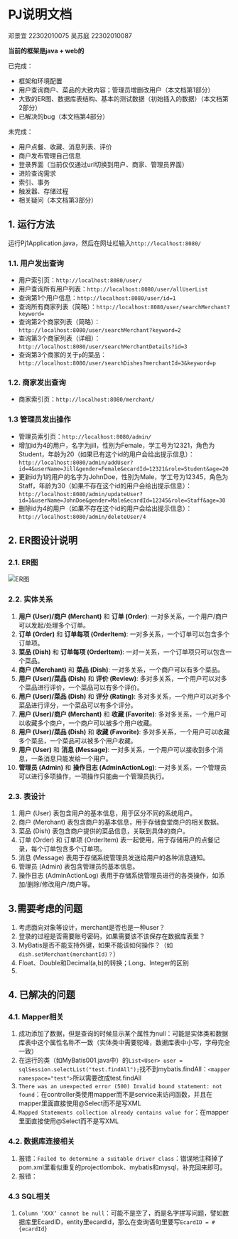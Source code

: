 # PJ说明文档
邓景宜 22302010075
吴苏庭 22302010087

**当前的框架是java + web的**

已完成：
+ 框架和环境配置
+ 用户查询商户、菜品的大致内容；管理员增删改用户（本文档第1部分）
+ 大致的ER图、数据库表结构、基本的测试数据（初始插入的数据）（本文档第2部分）
+ 已解决的bug（本文档第4部分）

未完成：
+ 用户点餐、收藏、消息列表、评价
+ 商户发布管理自己信息
+ 登录界面（当前仅仅通过url切换到用户、商家、管理员界面）
+ 进阶查询需求
+ 索引、事务
+ 触发器、存储过程
+ 相关疑问（本文档第3部分）

## 1. 运行方法
运行Pj1Application.java，然后在网址栏输入`http://localhost:8080/`

### 1.1. 用户发出查询
+ 用户索引页：`http://localhost:8080/user/`
+ 用户查询所有用户列表：`http://localhost:8080/user/allUserList`
+ 查询第1个用户信息：`http://localhost:8080/user/id=1`
+ 查询所有商家列表（简略）：`http://localhost:8080/user/searchMerchant?keyword=`
+ 查询第2个商家列表（简略）：`http://localhost:8080/user/searchMerchant?keyword=2`
+ 查询第3个商家列表（详细）：`http://localhost:8080/user/searchMerchantDetails?id=3`
+ 查询第3个商家的关于`p`的菜品：`http://localhost:8080/user/searchDishes?merchantId=3&keyword=p`

[//]: # (+ 删除第1个用户（如果不存在这个id的用户会给出提示信息）：`http://localhost:8080/user/delete/1";` *后期考虑调整到管理员页面*)

### 1.2. 商家发出查询
+ 商家索引页：`http://localhost:8080/merchant/`

### 1.3 管理员发出操作
+ 管理员索引页：`http://localhost:8080/admin/`
+ 增加id为4的用户，名字为jill，性别为Female，学工号为12321，角色为Student，年龄为20（如果已有这个id的用户会给出提示信息）：`http://localhost:8080/admin/addUser?id=4&userName=Jill&gender=Female&ecardId=12321&role=Student&age=20`
+ 更新id为1的用户的名字为JohnDoe，性别为Male，学工号为12345，角色为Staff，年龄为30（如果不存在这个id的用户会给出提示信息）：`http://localhost:8080/admin/updateUser?id=1&userName=JohnDoe&gender=Male&ecardId=12345&role=Staff&age=30`
+ 删除id为4的用户（如果不存在这个id的用户会给出提示信息）：`http://localhost:8080/admin/deleteUser/4`

## 2. ER图设计说明

### 2.1. ER图
![ER图](../pic/ER图.jpg)

### 2.2. 实体关系
1. **用户 (User)/商户 (Merchant)** 和 **订单 (Order)**: 一对多关系，一个用户/商户可以发起/处理多个订单。
2. **订单 (Order)** 和 **订单每项 (OrderItem)**: 一对多关系，一个订单可以包含多个订单项。
3. **菜品 (Dish)** 和 **订单每项 (OrderItem)**: 一对一关系，一个订单项只可以包含一个菜品。
4. **商户 (Merchant)** 和 **菜品 (Dish)**: 一对多关系，一个商户可以有多个菜品。
5. **用户 (User)/菜品 (Dish)** 和 **评价 (Review)**: 多对多关系，一个用户可以对多个菜品进行评价，一个菜品可以有多个评价。
6. **用户 (User)/菜品 (Dish)** 和 **评分 (Rating)**: 多对多关系，一个用户可以对多个菜品进行评分，一个菜品可以有多个评分。
7. **用户 (User)/商户 (Merchant)** 和 **收藏 (Favorite)**: 多对多关系，一个用户可以收藏多个商户，一个商户可以被多个用户收藏。
8. **用户 (User)/菜品 (Dish)** 和 **收藏 (Favorite)**: 多对多关系，一个用户可以收藏多个菜品，一个菜品可以被多个用户收藏。
9. **用户 (User)** 和 **消息 (Message)**: 一对多关系，一个用户可以接收到多个消息，一条消息只能发给一个用户。
10. **管理员 (Admin)** 和 **操作日志 (AdminActionLog)**: 一对多关系，一个管理员可以进行多项操作，一项操作只能由一个管理员执行。

### 2.3. 表设计
1. 用户 (User) 表包含用户的基本信息，用于区分不同的系统用户。
2. 商户 (Merchant) 表包含商户的基本信息，用于存储食堂商户的相关数据。
3. 菜品 (Dish) 表包含商户提供的菜品信息，关联到具体的商户。
4. 订单 (Order) 和 订单项 (OrderItem) 表一起使用，用于存储用户的点餐记录，每个订单包含多个订单项。
5. 消息 (Message) 表用于存储系统管理员发送给用户的各种消息通知。
6. 管理员 (Admin) 表包含管理员的基本信息。
7. 操作日志 (AdminActionLog) 表用于存储系统管理员进行的各类操作，如添加/删除/修改用户/商户等。

## 3.需要考虑的问题
1. 考虑面向对象等设计，merchant是否也是一种user？
2. 登录的过程是否需要账号密码，如果需要该不该保存在数据库表里？
3. MyBatis是否不能支持外键，如果不能该如何操作？（如`dish.setMerchant(merchantId)？`）
4. Float、Double和Decimal(a,b)的转换；Long、Integer的区别
5. 

## 4. 已解决的问题

### 4.1. Mapper相关
1. 成功添加了数据，但是查询的时候显示某个属性为null：可能是实体类和数据库表中这个属性名称不一致（实体类中需要驼峰，数据库表中小写，字母完全一致）
2. 在运行的类（如MyBatis001.java中）的`List<User> user = sqlSession.selectList("test.findAll");`找不到mybatis.findAll：`<mapper namespace="test">`所以需要改成test.findAll
3. `There was an unexpected error (500) Invalid bound statement: not found`：在controller类使用mapper而不是service来访问函数，并且在mapper里面直接使用@Select而不是写XML
4. `Mapped Statements collection already contains value for`：在mapper里面直接使用@Select而不是写XML

### 4.2. 数据库连接相关
1. 报错：`Failed to determine a suitable driver class`：错误地注释掉了pom.xml里看似重复的projectlombok、mybatis和mysql，补充回来即可。
2. 报错：

### 4.3 SQL相关
1. `Column ‘XXX‘ cannot be null`：可能不是空了，而是名字拼写问题，譬如数据库里EcardID，entity里ecardId，那么在查询语句里要写`EcardID = #{ecardId}`